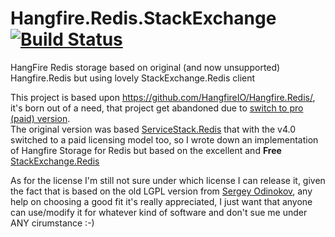 # Hangfire.Redis.StackExchange [![Build Status](https://travis-ci.org/marcoCasamento/Hangfire.Redis.StackExchange.svg?branch=master)](https://travis-ci.org/marcoCasamento/Hangfire.Redis.StackExchange)
HangFire Redis storage based on original (and now unsupported) Hangfire.Redis but using lovely StackExchange.Redis client

This project is based upon https://github.com/HangfireIO/Hangfire.Redis/, it's born out of a need, that project get abandoned due to [switch to pro (paid) version](http://odinserj.net/2014/11/15/hangfire-pro/).  
The original version was based [ServiceStack.Redis](https://servicestack.net/redis) that with the v4.0 switched to a paid licensing model too, so I wrote down an implementation of Hangfire Storage for Redis but based on the excellent and **Free** [StackExchange.Redis](https://github.com/StackExchange/StackExchange.Redis)  

As for the license I'm still not sure under which license I can release it, given the fact that is based on the old LGPL version from [Sergey Odinokov](https://github.com/odinserj), any help on choosing a good fit it's really appreciated, I just want that anyone can use/modify it for whatever kind of software and don't sue me under ANY cirumstance :-)

